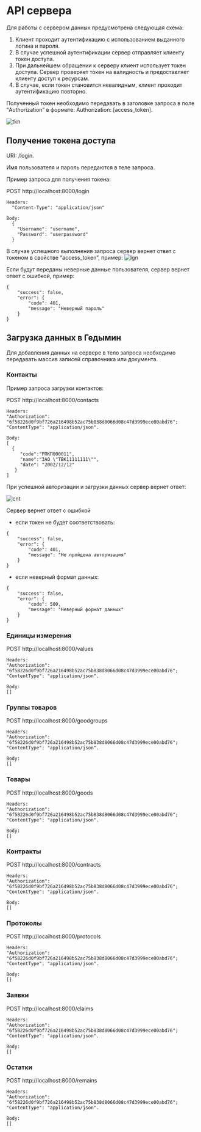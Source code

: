 # API сервера
Для работы с сервером данных предусмотрена следующая схема:
1. Клиент проходит аутентификацию с использованием выданного логина и пароля.
2. В случае успешной аутентификации сервер отправляет клиенту токен доступа.
3. При дальнейшем обращении к серверу клиент использует токен доступа. Сервер проверяет токен на валидность и предоставляет клиенту доступ к ресурсам.
4. В случае, если токен становится невалидным, клиент проходит аутентификацию повторно.

Полученный токен необходимо передавать в заголовке запроса в поле “Authorization” в формате: Authorization: [access_token].

![tkn](img/tkn.png)

## Получение токена доступа

URI: /login.

Имя пользователя и пароль передаются в теле запроса.

Пример запроса для получения токена:

POST http://localhost:8000/login

~~~
Headers:
  "Content-Type": "application/json"

Body:
  {
    "Username": "username",
    "Password": "userpassword"
  }
~~~

В случае успешного выполнения запроса сервер вернет ответ с токеном в свойстве “access_token”, пример:
![lgn](img/lgn.png)

Если будут переданы неверные данные пользователя, сервер вернет ответ с ошибкой, пример:
~~~
{
    "success": false,
    "error": {
        "code": 401,
        "message": "Неверный пароль"
    }
}
~~~

## Загрузка данных в Гедымин
Для добавления данных на сервере в тело запроса необходимо передавать массив записей справочника или документа.

### Контакты
Пример запроса загрузки контактов:

POST http://localhost:8000/contacts

~~~
Headers:
"Authorization": "6f58226d0f9bf726a216498b52ac75b838d8066d08c47d3999ece00abd76";
"ContentType": "application/json".

Body:
[
  {
     "code":"РПКП000011",
     "name":"ЗАО \"ТВК11111111\"",
     "date": "2002/12/12"
   }
]
~~~
При успешной авторизации и загрузки данных сервер вернет ответ:

![cnt](img/cnt.png)

Сервер вернет ответ с ошибкой
* если токен не будет соответствовать:
~~~
{
    "success": false,
    "error": {
        "code": 401,
        "message": "Не пройдена авторизация"
    }
}
~~~

* если неверный формат данных:
~~~
{
    "success": false,
    "error": {
        "code": 500,
        "message": "Неверный формат данных"
    }
}
~~~

### Единицы измерения
POST http://localhost:8000/values

~~~
Headers:
"Authorization": "6f58226d0f9bf726a216498b52ac75b838d8066d08c47d3999ece00abd76";
"ContentType": "application/json".

Body:
[]
~~~

### Группы товаров
POST http://localhost:8000/goodgroups

~~~
Headers:
"Authorization": "6f58226d0f9bf726a216498b52ac75b838d8066d08c47d3999ece00abd76";
"ContentType": "application/json".

Body:
[]
~~~

### Товары
POST http://localhost:8000/goods

~~~
Headers:
"Authorization": "6f58226d0f9bf726a216498b52ac75b838d8066d08c47d3999ece00abd76";
"ContentType": "application/json".

Body:
[]
~~~

### Контракты
POST http://localhost:8000/contracts

~~~
Headers:
"Authorization": "6f58226d0f9bf726a216498b52ac75b838d8066d08c47d3999ece00abd76";
"ContentType": "application/json".

Body:
[]
~~~

### Протоколы
POST http://localhost:8000/protocols

~~~
Headers:
"Authorization": "6f58226d0f9bf726a216498b52ac75b838d8066d08c47d3999ece00abd76";
"ContentType": "application/json".

Body:
[]
~~~

### Заявки
POST http://localhost:8000/claims

~~~
Headers:
"Authorization": "6f58226d0f9bf726a216498b52ac75b838d8066d08c47d3999ece00abd76";
"ContentType": "application/json".

Body:
[]
~~~

### Остатки
POST http://localhost:8000/remains

~~~
Headers:
"Authorization": "6f58226d0f9bf726a216498b52ac75b838d8066d08c47d3999ece00abd76";
"ContentType": "application/json".

Body:
[]
~~~
